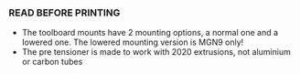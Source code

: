 ### READ BEFORE PRINTING
* The toolboard mounts have 2 mounting options, a normal one and a lowered one. The lowered mounting version is MGN9 only!
* The pre tensioner is made to work with 2020 extrusions, not aluminium or carbon tubes
